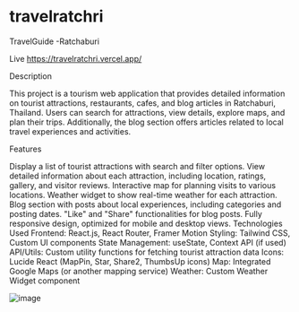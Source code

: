 # travelratchri
TravelGuide -Ratchaburi

Live 
https://travelratchri.vercel.app/

Description

This project is a tourism web application that provides detailed information on tourist attractions, restaurants, cafes, and blog articles in Ratchaburi, Thailand. Users can search for attractions, view details, explore maps, and plan their trips. Additionally, the blog section offers articles related to local travel experiences and activities.

Features


Display a list of tourist attractions with search and filter options.
View detailed information about each attraction, including location, ratings, gallery, and visitor reviews.
Interactive map for planning visits to various locations.
Weather widget to show real-time weather for each attraction.
Blog section with posts about local experiences, including categories and posting dates.
"Like" and "Share" functionalities for blog posts.
Fully responsive design, optimized for mobile and desktop views.
Technologies Used
Frontend: React.js, React Router, Framer Motion
Styling: Tailwind CSS, Custom UI components
State Management: useState, Context API (if used)
API/Utils: Custom utility functions for fetching tourist attraction data
Icons: Lucide React (MapPin, Star, Share2, ThumbsUp icons)
Map: Integrated Google Maps (or another mapping service)
Weather: Custom Weather Widget component




![image](https://github.com/user-attachments/assets/cfaa4c28-33e3-4a50-a2fa-341d26b503ed)
